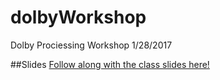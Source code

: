 # dolbyWorkshop
Dolby Prociessing Workshop 1/28/2017


##Slides
[Follow along with the class slides here!](https://docs.google.com/a/gaffta.org/presentation/d/1a3J56nWdNzc9Jol9RMafHFuHtBi5e4K8O7G2z5z1QoU/edit?usp=sharing)
